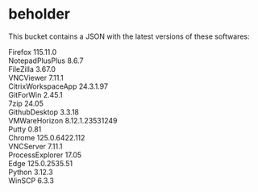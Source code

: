 # beholder
This bucket contains a JSON with the latest versions of these softwares:

Firefox            115.11.0         
NotepadPlusPlus    8.6.7            
FileZilla          3.67.0           
VNCViewer          7.11.1           
CitrixWorkspaceApp 24.3.1.97        
GitForWin          2.45.1           
7zip               24.05            
GithubDesktop      3.3.18           
VMWareHorizon      8.12.1.23531249  
Putty              0.81             
Chrome             125.0.6422.112   
VNCServer          7.11.1           
ProcessExplorer    17.05            
Edge               125.0.2535.51    
Python             3.12.3           
WinSCP             6.3.3            



